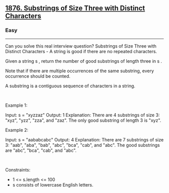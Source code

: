 <h2><a href="https://leetcode.com/problems/substrings-of-size-three-with-distinct-characters/">1876. Substrings of Size Three with Distinct Characters</a></h2><h3>Easy</h3><hr>Can you solve this real interview question? Substrings of Size Three with Distinct Characters - A string is good if there are no repeated characters.

Given a string s , return the number of good substrings of length three in s .

Note that if there are multiple occurrences of the same substring, every occurrence should be counted.

A substring is a contiguous sequence of characters in a string.

 

Example 1:


Input: s = "xyzzaz"
Output: 1
Explanation: There are 4 substrings of size 3: "xyz", "yzz", "zza", and "zaz". 
The only good substring of length 3 is "xyz".


Example 2:


Input: s = "aababcabc"
Output: 4
Explanation: There are 7 substrings of size 3: "aab", "aba", "bab", "abc", "bca", "cab", and "abc".
The good substrings are "abc", "bca", "cab", and "abc".


 

Constraints:

 * 1 <= s.length <= 100
 * s consists of lowercase English letters.